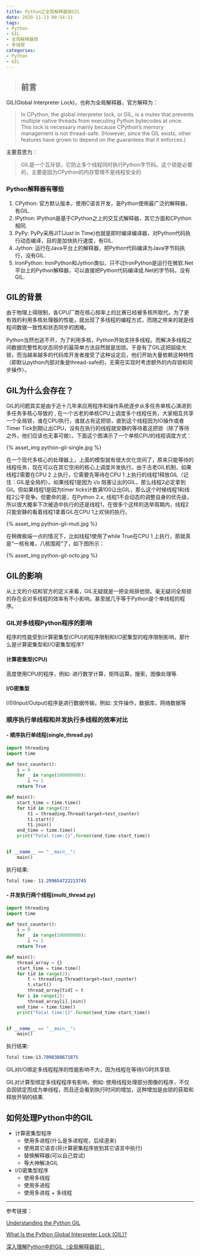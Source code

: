 ```yaml
---
title: Python之全局解释器锁GIL
date: 2020-11-23 00:54:11
tags: 
- Python
- GIL
- 全局解释器锁
- 多线程
categories: 
- Python
- GIL
---
```


> ## 前言

GIL(Global Interpreter Lock)，也称为全局解释器，官方解释为：

> In CPython, the global interpreter lock, or GIL, is a mutex that prevents multiple native threads from executing Python bytecodes at once. This lock is necessary mainly because CPython’s memory management is not thread-safe. (However, since the GIL exists, other features have grown to depend on the guarantees that it enforces.)

主要意思为：

> GIL是一个互斥锁，它防止多个线程同时执行Python字节码。这个锁是必要的，主要是因为CPython的内存管理不是线程安全的

<!-- more -->

### Python解释器有哪些

1. CPython: 官方默认版本，使用C语言开发，是Python使用最广泛的解释器，有GIL.
2. IPython: IPython是基于CPython之上的交互式解释器，其它方面和CPython相同.
3. PyPy: PyPy采用JIT(Just In Time)也就是即时编译编译器，对Python代码执行动态编译，目的是加快执行速度，有GIL.
4. Jython: 运行在Java平台上的解释器，把Python代码编译为Java字节码执行，没有GIL.
5. IronPython: IronPython和Jython类似，只不过IronPython是运行在微软.Net平台上的Python解释器，可以直接把Python代码编译成.Net的字节码，没有GIL.

## GIL的背景

由于物理上得限制，各CPU厂商在核心频率上的比赛已经被多核所取代。为了更有效的利用多核处理器的性能，就出现了多线程的编程方式，而随之带来的就是线程间数据一致性和状态同步的困难。

Python当然也逃不开，为了利用多核，Python开始支持多线程。而解决多线程之间数据完整性和状态同步的最简单方法自然就是加锁。于是有了GIL这把超级大锁，而当越来越多的代码库开发者接受了这种设定后，他们开始大量依赖这种特性（即默认python内部对象是thread-safe的，无需在实现时考虑额外的内存锁和同步操作）。

## GIL为什么会存在？

GIL的问题其实是由于近十几年来应用程序和操作系统逐步从多任务单核心演进到多任务多核心导致的 , 在一个古老的单核CPU上调度多个线程任务，大家相互共享一个全局锁，谁在CPU执行，谁就占有这把锁，直到这个线程因为IO操作或者Timer Tick到期让出CPU，没有在执行的线程就安静的等待着这把锁（除了等待之外，他们应该也无事可做）。下面这个图演示了一个单核CPU的线程调度方式：

{% asset_img python-gil-single.jpg %}

在一个现代多核心的处理器上，上面的模型就有很大优化空间了，原来只能等待的线程任务，现在可以在其它空闲的核心上调度并发执行。由于古老GIL机制，如果线程2需要在CPU 2 上执行，它需要先等待在CPU 1 上执行的线程1释放GIL（记住：GIL是全局的）。如果线程1是因为 i/o 阻塞让出的GIL，那么线程2必定拿到Gil。但如果线程1是因为timer ticks计数满100让出GIL，那么这个时候线程1和线程2公平竞争。但要命的是，在Python 2.x, 线程1不会动态的调整自身的优先级，所以很大概率下次被选中执行的还是线程1，在很多个这样的选举周期内，线程2只能安静的看着线程1拿着GIL在CPU 1上欢快的执行。

{% asset_img python-gil-muti.jpg %}

在稍微极端一点的情况下，比如线程1使用了while True在CPU 1 上执行，那就真是“一核有难，八核围观”了，如下图所示：

{% asset_img python-gil-octo.jpg %}

## GIL的影响

从上文的介绍和官方的定义来看，GIL无疑就是一把全局排他锁。毫无疑问全局锁的存在会对多线程的效率有不小影响。甚至就几乎等于Python是个单线程的程序。

### GIL对多线程Python程序的影响

程序的性能受到计算密集型(CPU)的程序限制和I/O密集型的程序限制影响，那什么是计算密集型和I/O密集型程序?

#### 计算密集型(CPU)

高度使用CPU的程序，例如: 进行数学计算，矩阵运算，搜索，图像处理等.

#### I/O密集型

I/0(Input/Output)程序是进行数据传输，例如: 文件操作，数据库，网络数据等

### 顺序执行单线程和并发执行多线程的效率对比

#### - 顺序执行单线程(single_thread.py)

```python
import threading
import time

def test_counter():
    i = 0
    for _ in range(100000000):
        i += 1
    return True

def main():
    start_time = time.time()
    for tid in range(2):
        t1 = threading.Thread(target=test_counter)
        t1.start()
        t1.join()
    end_time = time.time()
    print("Total time:{}".format(end_time-start_time))


if __name__ == "__main__":
    main()
```

执行结果:

```css
Total time: 11.299654722213745
```



#### - 并发执行两个线程(multi_thread.py)

```python
import threading
import time

def test_counter():
    i = 0
    for _ in range(100000000):
        i += 1
    return True

def main():
    thread_array = {}
    start_time = time.time()
    for tid in range(2):
        t = threading.Thread(target=test_counter)
        t.start()
        thread_array[tid] = t
    for i in range(2):
        thread_array[i].join()
    end_time = time.time()
    print("Total time:{}".format(end_time-start_time))


if __name__ == "__main__":
    main()
```

执行结果:

```css
Total time:13.7098388671875
```

GIL对I/O绑定多线程程序的性能影响不大，因为线程在等待I/O时共享锁.

GIL对计算型绑定多线程程序有影响，例如: 使用线程处理部分图像的程序，不仅会因锁定而成为单线程，而且还会看到执行时间的增加，这种增加是由锁的获取和释放开销的结果.

## 如何处理Python中的GIL

- 计算密集型程序
  - 使用多进程(什么是多进程呢，后续道来)
  - 使用其它语言(将计算密集程序放到其它语言中执行)
  - 替换解释器(可以自己尝试)
  - 等大神解决GIL
- I/O密集型程序
  - 使用多线程
  - 使用多进程
  - 使用多进程 + 多线程



******

参考链接：

[Understanding the Python GIL](http://www.dabeaz.com/python/UnderstandingGIL.pdf)  

[What Is the Python Global Interpreter Lock (GIL)?](https://realpython.com/python-gil/)

[深入理解Python中的GIL（全局解释器锁）](https://zhuanlan.zhihu.com/p/75780308)